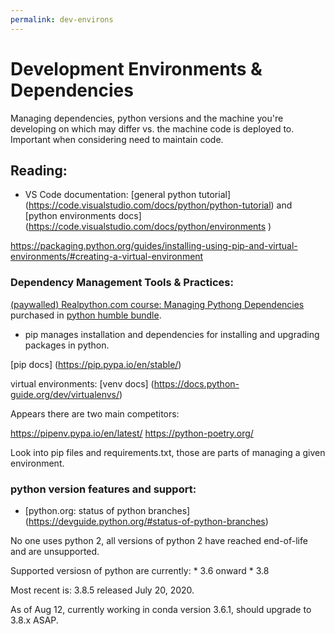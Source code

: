 ```yaml
---
permalink: dev-environs
---
```


# Development Environments & Dependencies
Managing dependencies, python versions and the machine you're developing on which may differ vs. the machine code is deployed to. Important when considering need to maintain code.

## Reading:
 * VS Code documentation: [general python tutorial] (https://code.visualstudio.com/docs/python/python-tutorial) and [python environments docs] (https://code.visualstudio.com/docs/python/environments )

https://packaging.python.org/guides/installing-using-pip-and-virtual-environments/#creating-a-virtual-environment


### Dependency Management Tools & Practices:
[(paywalled) Realpython.com course: Managing Pythong Dependencies](https://realpython.com/courses/managing-python-dependencies/) purchased in [python humble bundle](https://www.humblebundle.com/home/purchases).

* pip manages installation and dependencies for installing and upgrading packages in python.

[pip docs] (https://pip.pypa.io/en/stable/)

virtual environments:
[venv docs] (https://docs.python-guide.org/dev/virtualenvs/)

Appears there are two main competitors:

https://pipenv.pypa.io/en/latest/
https://python-poetry.org/

Look into pip files and requirements.txt, those are parts of managing a given environment.

### python version features and support:

* [python.org: status of python branches] (https://devguide.python.org/#status-of-python-branches)

No one uses python 2, all versions of python 2 have reached end-of-life and are unsupported.

Supported versiosn of python are currently:
    * 3.6 onward
    * 3.8 

Most recent is: 3.8.5 released July 20, 2020.

As of Aug 12, currently working in conda version 3.6.1, should upgrade to 3.8.x ASAP.